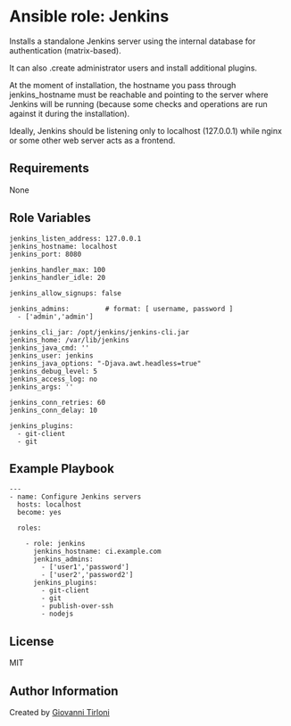 Ansible role: Jenkins
=====================

Installs a standalone Jenkins server using the internal database for authentication (matrix-based).

It can also .create administrator users and install additional plugins.

At the moment of installation, the hostname you pass through jenkins_hostname must be reachable and pointing to the server where Jenkins will be running (because some checks and operations are run against it during the installation).

Ideally, Jenkins should be listening only to localhost (127.0.0.1) while nginx or some other web server acts as a frontend.

Requirements
------------

None

Role Variables
--------------

    jenkins_listen_address: 127.0.0.1
    jenkins_hostname: localhost
    jenkins_port: 8080
    
    jenkins_handler_max: 100
    jenkins_handler_idle: 20
    
    jenkins_allow_signups: false
    
    jenkins_admins:         # format: [ username, password ]
      - ['admin','admin']
    
    jenkins_cli_jar: /opt/jenkins/jenkins-cli.jar
    jenkins_home: /var/lib/jenkins
    jenkins_java_cmd: ''
    jenkins_user: jenkins
    jenkins_java_options: "-Djava.awt.headless=true"
    jenkins_debug_level: 5
    jenkins_access_log: no
    jenkins_args: ''
    
    jenkins_conn_retries: 60
    jenkins_conn_delay: 10
    
    jenkins_plugins:
      - git-client 
      - git

Example Playbook
----------------

    ---
    - name: Configure Jenkins servers
      hosts: localhost
      become: yes

      roles:

        - role: jenkins
          jenkins_hostname: ci.example.com
          jenkins_admins:
            - ['user1','password']
            - ['user2','password2']
          jenkins_plugins:
            - git-client
            - git
            - publish-over-ssh
            - nodejs

License
-------

MIT

Author Information
------------------

Created by [Giovanni Tirloni](http://gtirloni.com)

